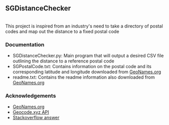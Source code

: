 ## SGDistanceChecker
<br>
This project is inspired from an industry's need to take a directory of postal codes and map out the distance to a fixed postal code

### Documentation
- SGDistanceChecker.py: Main program that will output a desired CSV file outlining the distance to a reference postal code
- SGPostalCode.txt: Contains information on the postal code and its corresponding latitude and longitude downloaded from [GeoNames.org](http://download.geonames.org/export/zip/)
- readme.txt: Contains the readme information also downloaded from [GeoNames.org](http://download.geonames.org/export/zip/)
### Acknowledgements
- [GeoNames.org](http://download.geonames.org/export/zip/)
- [Geocode.xyz API](https://geocode.xyz/new_account)
- [Stackoverflow answer](https://stackoverflow.com/questions/4913349/haversine-formula-in-python-bearing-and-distance-between-two-gps-points)
